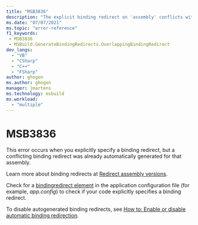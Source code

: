 ```yaml
---
title: "MSB3836"
description: "The explicit binding redirect on 'assembly' conflicts with an autogenerated binding redirect. Consider removing it from the application configuration file or disabling autogenerated binding redirects. The build will replace it with: 'binding-redirect'."
ms.date: "07/07/2021"
ms.topic: "error-reference"
f1_keywords:
 - MSB3836
 - MSBuild.GenerateBindingRedirects.OverlappingBindingRedirect
dev_langs:
  - "VB"
  - "CSharp"
  - "C++"
  - "FSharp"
author: ghogen
ms.author: ghogen
manager: jmartens
ms.technology: msbuild
ms.workload:
  - "multiple"
---
```

# MSB3836

This error occurs when you explicitly specify a binding redirect, but a conflicting binding redirect was already automatically generated for that assembly.

Learn more about binding redirects at [Redirect assembly versions](/dotnet/framework/configure-apps/redirect-assembly-versions).

Check for a [bindingredirect element](/dotnet/framework/configure-apps/file-schema/runtime/bindingredirect-element) in the application configuration file (for example, *app.config*) to check if your code explicitly specifies a binding redirect.

To disable autogenerated binding redirects, see [How to: Enable or disable automatic binding redirection](/dotnet/framework/configure-apps/how-to-enable-and-disable-automatic-binding-redirection).
